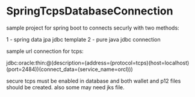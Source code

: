 # SpringTcpsDatabaseConnection


sample project for spring boot to connects securly with two methods:

 1 - spring data jpa jdbc template
 2 - pure java jdbc connection
 
 sample url connection for tcps:
  
  jdbc:oracle:thin:@(description=(address=(protocol=tcps)(host=localhost)(port=2484))(connect_data=(service_name=orcl)))
  
 secure tcps must be enabled in database and both wallet and p12 files should be created. also some may need jks file. 
